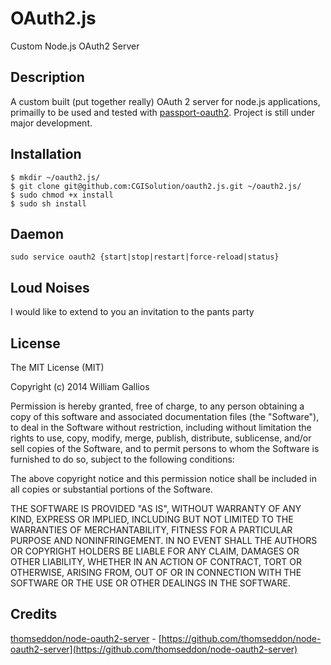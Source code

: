 OAuth2.js
=========

Custom Node.js OAuth2 Server

## Description
A custom built (put together really) OAuth 2 server for node.js applications, primailly to be used and tested with [passport-oauth2](https://github.com/jaredhanson/passport-oauth2). Project is still under major development.

## Installation

    $ mkdir ~/oauth2.js/
    $ git clone git@github.com:CGISolution/oauth2.js.git ~/oauth2.js/
    $ sudo chmod +x install
    $ sudo sh install


## Daemon
```sudo service oauth2 {start|stop|restart|force-reload|status}```

## Loud Noises
I would like to extend to you an invitation to the pants party


## License

The MIT License (MIT)

Copyright (c) 2014 William Gallios

Permission is hereby granted, free of charge, to any person obtaining a copy
of this software and associated documentation files (the "Software"), to deal
in the Software without restriction, including without limitation the rights
to use, copy, modify, merge, publish, distribute, sublicense, and/or sell
copies of the Software, and to permit persons to whom the Software is
furnished to do so, subject to the following conditions:

The above copyright notice and this permission notice shall be included in
all copies or substantial portions of the Software.

THE SOFTWARE IS PROVIDED "AS IS", WITHOUT WARRANTY OF ANY KIND, EXPRESS OR
IMPLIED, INCLUDING BUT NOT LIMITED TO THE WARRANTIES OF MERCHANTABILITY,
FITNESS FOR A PARTICULAR PURPOSE AND NONINFRINGEMENT. IN NO EVENT SHALL THE
AUTHORS OR COPYRIGHT HOLDERS BE LIABLE FOR ANY CLAIM, DAMAGES OR OTHER
LIABILITY, WHETHER IN AN ACTION OF CONTRACT, TORT OR OTHERWISE, ARISING FROM,
OUT OF OR IN CONNECTION WITH THE SOFTWARE OR THE USE OR OTHER DEALINGS IN
THE SOFTWARE.

## Credits
[thomseddon/node-oauth2-server](https://github.com/thomseddon/node-oauth2-server) - [https://github.com/thomseddon/node-oauth2-server](https://github.com/thomseddon/node-oauth2-server)
